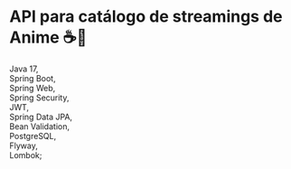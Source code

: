 # API para catálogo de streamings de Anime ☕🍃
Java 17, <br>
Spring Boot, <br>
Spring Web, <br>
Spring Security, <br>
JWT, <br>
Spring Data JPA, <br>
Bean Validation, <br>
PostgreSQL, <br>
Flyway, <br>
Lombok; 
